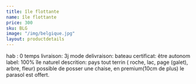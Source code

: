 ```yaml
---
title: île flottante
name: île flottante
price: 300
sku: BLG
image: "/img/belgique.jpg"
layout: productdetails
---
```


hab : 0
temps livraison: 3j
mode delivraison: bateau
certificat: être autonom
label: 100% île naturel
descrition: pays tout terrin ( roche, lac, page (galet), arbre, fleur) possible de posser une chaise, en premium(10cm de plus) le parasol est offert.
